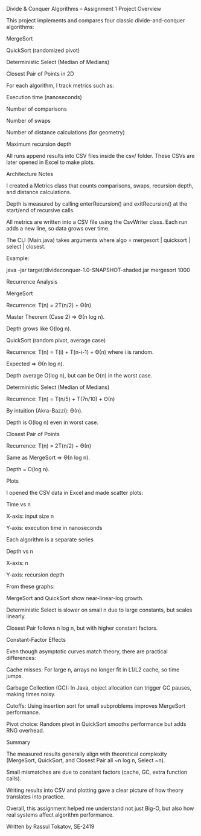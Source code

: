 Divide & Conquer Algorithms – Assignment 1
Project Overview

This project implements and compares four classic divide-and-conquer algorithms:

MergeSort

QuickSort (randomized pivot)

Deterministic Select (Median of Medians)

Closest Pair of Points in 2D

For each algorithm, I track metrics such as:

Execution time (nanoseconds)

Number of comparisons

Number of swaps

Number of distance calculations (for geometry)

Maximum recursion depth

All runs append results into CSV files inside the csv/ folder. These CSVs are later opened in Excel to make plots.

Architecture Notes

I created a Metrics class that counts comparisons, swaps, recursion depth, and distance calculations.

Depth is measured by calling enterRecursion() and exitRecursion() at the start/end of recursive calls.

All metrics are written into a CSV file using the CsvWriter class. Each run adds a new line, so data grows over time.

The CLI (Main.java) takes arguments <algo> <n> where algo = mergesort | quicksort | select | closest.

Example:

java -jar target/divideconquer-1.0-SNAPSHOT-shaded.jar mergesort 1000

Recurrence Analysis

MergeSort

Recurrence: T(n) = 2T(n/2) + Θ(n)

Master Theorem (Case 2) ⇒ Θ(n log n).

Depth grows like O(log n).

QuickSort (random pivot, average case)

Recurrence: T(n) = T(i) + T(n-i-1) + Θ(n) where i is random.

Expected ⇒ Θ(n log n).

Depth average O(log n), but can be O(n) in the worst case.

Deterministic Select (Median of Medians)

Recurrence: T(n) = T(n/5) + T(7n/10) + Θ(n)

By intuition (Akra–Bazzi): Θ(n).

Depth is O(log n) even in worst case.

Closest Pair of Points

Recurrence: T(n) = 2T(n/2) + Θ(n)

Same as MergeSort ⇒ Θ(n log n).

Depth = O(log n).

Plots

I opened the CSV data in Excel and made scatter plots:

Time vs n

X-axis: input size n

Y-axis: execution time in nanoseconds

Each algorithm is a separate series

Depth vs n

X-axis: n

Y-axis: recursion depth

From these graphs:

MergeSort and QuickSort show near-linear-log growth.

Deterministic Select is slower on small n due to large constants, but scales linearly.

Closest Pair follows n log n, but with higher constant factors.

Constant-Factor Effects

Even though asymptotic curves match theory, there are practical differences:

Cache misses: For large n, arrays no longer fit in L1/L2 cache, so time jumps.

Garbage Collection (GC): In Java, object allocation can trigger GC pauses, making times noisy.

Cutoffs: Using insertion sort for small subproblems improves MergeSort performance.

Pivot choice: Random pivot in QuickSort smooths performance but adds RNG overhead.

Summary

The measured results generally align with theoretical complexity (MergeSort, QuickSort, and Closest Pair all ~n log n, Select ~n).

Small mismatches are due to constant factors (cache, GC, extra function calls).

Writing results into CSV and plotting gave a clear picture of how theory translates into practice.

Overall, this assignment helped me understand not just Big-O, but also how real systems affect algorithm performance.


Written by Rassul Tokatov, SE-2419
